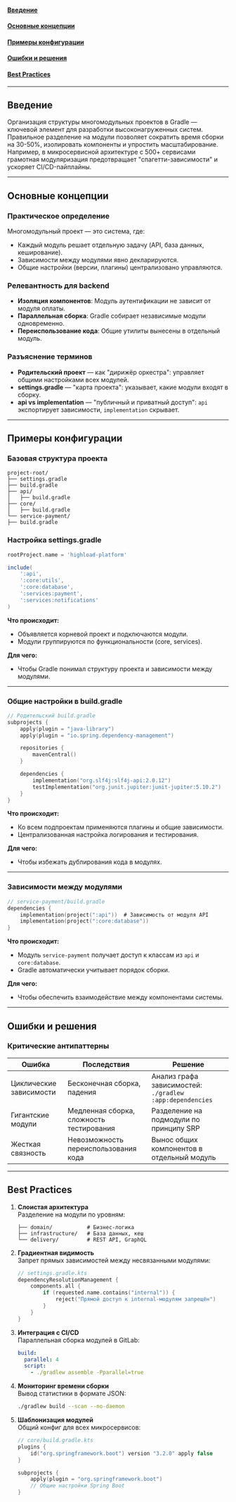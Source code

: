 #### [Введение](#Введение-1)
#### [Основные концепции](#Основные-концепции-1)
#### [Примеры конфигурации](#Примеры-конфигурации-1)
#### [Ошибки и решения](#Ошибки-и-решения-1)
#### [Best Practices](#best-practices-1)

---

## Введение
Организация структуры многомодульных проектов в Gradle — ключевой элемент для разработки высоконагруженных систем. Правильное разделение на модули позволяет сократить время сборки на 30-50%, изолировать компоненты и упростить масштабирование. Например, в микросервисной архитектуре с 500+ сервисами грамотная модуляризация предотвращает "спагетти-зависимости" и ускоряет CI/CD-пайплайны.

---

## Основные концепции  
### Практическое определение
Многомодульный проект — это система, где:
- Каждый модуль решает отдельную задачу (API, база данных, кеширование).
- Зависимости между модулями явно декларируются.
- Общие настройки (версии, плагины) централизовано управляются.

### Релевантность для backend
- **Изоляция компонентов**: Модуль аутентификации не зависит от модуля оплаты.
- **Параллельная сборка**: Gradle собирает независимые модули одновременно.
- **Переиспользование кода**: Общие утилиты вынесены в отдельный модуль.

### Разъяснение терминов
- **Родительский проект** — как "дирижёр оркестра": управляет общими настройками всех модулей.
- **settings.gradle** — "карта проекта": указывает, какие модули входят в сборку.
- **api vs implementation** — "публичный и приватный доступ": `api` экспортирует зависимости, `implementation` скрывает.

---

## Примеры конфигурации  
### Базовая структура проекта
```
project-root/
├── settings.gradle
├── build.gradle
├── api/
│   ├── build.gradle
├── core/
│   ├── build.gradle
└── service-payment/
├── build.gradle
```

### Настройка settings.gradle
```groovy
rootProject.name = 'highload-platform'

include(
    ':api',
    ':core:utils',
    ':core:database',
    ':services:payment',
    ':services:notifications'
)
```
**Что происходит:**
- Объявляется корневой проект и подключаются модули.
- Модули группируются по функциональности (core, services).

**Для чего:**
- Чтобы Gradle понимал структуру проекта и зависимости между модулями.

---

### Общие настройки в build.gradle
```kotlin
// Родительский build.gradle
subprojects {
    apply(plugin = "java-library")
    apply(plugin = "io.spring.dependency-management")

    repositories {
        mavenCentral()
    }

    dependencies {
        implementation("org.slf4j:slf4j-api:2.0.12")
        testImplementation("org.junit.jupiter:junit-jupiter:5.10.2")
    }
}
```
**Что происходит:**
- Ко всем подпроектам применяются плагины и общие зависимости.
- Централизованная настройка логирования и тестирования.

**Для чего:**
- Чтобы избежать дублирования кода в модулях.

---

### Зависимости между модулями
```kotlin
// service-payment/build.gradle
dependencies {
    implementation(project(":api"))  # Зависимость от модуля API
    implementation(project(":core:database"))
}
```
**Что происходит:**
- Модуль `service-payment` получает доступ к классам из `api` и `core:database`.
- Gradle автоматически учитывает порядок сборки.

**Для чего:**
- Чтобы обеспечить взаимодействие между компонентами системы.

---

## Ошибки и решения
### Критические антипаттерны
| Ошибка | Последствия | Решение |
|--------|-------------|---------|
| Циклические зависимости | Бесконечная сборка, падения | Анализ графа зависимостей: `./gradlew :app:dependencies` |
| Гигантские модули | Медленная сборка, сложность тестирования | Разделение на подмодули по принципу SRP |
| Жесткая связность | Невозможность переиспользования кода | Вынос общих компонентов в отдельный модуль |

---

## Best Practices
1. **Слоистая архитектура**  
   Разделение на модули по уровням:
   ```
   ├── domain/           # Бизнес-логика
   ├── infrastructure/   # База данных, кеш
   └── delivery/         # REST API, GraphQL
   ```

2. **Градиентная видимость**  
   Запрет прямых зависимостей между несвязанными модулями:
   ```kotlin
   // settings.gradle.kts
   dependencyResolutionManagement {
       components.all {
           if (requested.name.contains("internal")) {
               reject("Прямой доступ к internal-модулям запрещён")
           }
       }
   }
   ```

3. **Интеграция с CI/CD**  
   Параллельная сборка модулей в GitLab:
   ```yaml
   build:
     parallel: 4
     script:
       - ./gradlew assemble -Pparallel=true
   ```

4. **Мониторинг времени сборки**  
   Вывод статистики в формате JSON:
   ```bash
   ./gradlew build --scan --no-daemon
   ```

5. **Шаблонизация модулей**  
   Общий конфиг для всех микросервисов:
   ```kotlin
   // core/build.gradle.kts
   plugins {
       id("org.springframework.boot") version "3.2.0" apply false
   }

   subprojects {
       apply(plugin = "org.springframework.boot")
       // Общие настройки Spring Boot
   }
   ```

